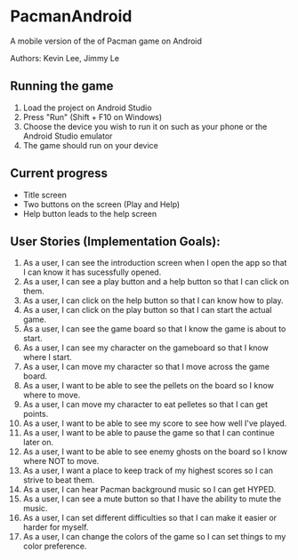 # PacmanAndroid
A mobile version of the of Pacman game on Android

Authors: Kevin Lee, Jimmy Le

## Running the game
1. Load the project on Android Studio
2. Press "Run" (Shift + F10 on Windows)
3. Choose the device you wish to run it on such as your phone or the Android Studio emulator
4. The game should run on your device

## Current progress
* Title screen
* Two buttons on the screen (Play and Help)
* Help button leads to the help screen

## User Stories (Implementation Goals):
1. As a user, I can see the introduction screen when I open the app so that I can know it has sucessfully opened.
2. As a user, I can see a play button and a help button so that I can click on them.
3. As a user, I can click on the help button so that I can know how to play.
4. As a user, I can click on the play button so that I can start the actual game.
5. As a user, I can see the game board so that I know the game is about to start.
6. As a user, I can see my character on the gameboard so that I know where I start.
7. As a user, I can move my character so that I move across the game board.
8. As a user, I want to be able to see the pellets on the board so I know where to move.
9. As a user, I can move my character to eat pelletes so that I can get points.
10. As a user, I want to be able to see my score to see how well I've played.
11. As a user, I want to be able to pause the game so that I can continue later on.
12. As a user, I want to be able to see enemy ghosts on the board so I know where NOT to move.
13. As a user, I want a place to keep track of my highest scores so I can strive to beat them.
14. As a user, I can hear Pacman background music so I can get HYPED.
15. As a user, I can see a mute button so that I have the ability to mute the music.
16. As a user, I can set different difficulties so that I can make it easier or harder for myself.
17. As a user, I can change the colors of the game so I can set things to my color preference.
